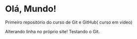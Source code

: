 # Olá, Mundo!
 Primeiro repositório do curso de Git e GitHub( curso em vídeo)
 
 Alterando linha no próprio site!
 Testando o Git.
